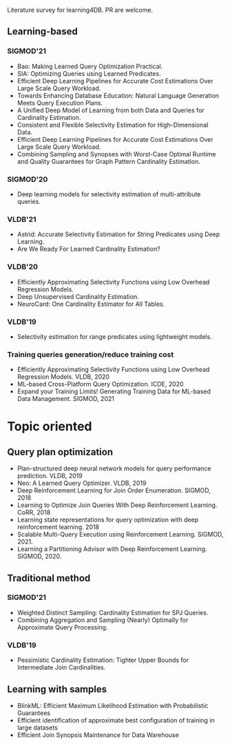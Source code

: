 Literature survey for learning4DB. PR are welcome.

## Learning-based
### SIGMOD'21
* Bao: Making Learned Query Optimization Practical.
* SIA: Optimizing Queries using Learned Predicates.
* Efficient Deep Learning Pipelines for Accurate Cost Estimations Over Large Scale Query Workload.
* Towards Enhancing Database Education: Natural Language Generation Meets Query Execution Plans.
* A Unified Deep Model of Learning from both Data and Queries for Cardinality Estimation.
* Consistent and Flexible Selectivity Estimation for High-Dimensional Data.
* Efficient Deep Learning Pipelines for Accurate Cost Estimations Over Large Scale Query Workload.
* Combining Sampling and Synopses with Worst-Case Optimal Runtime and Quality Guarantees for Graph Pattern Cardinality Estimation.

### SIGMOD'20
* Deep learning models for selectivity estimation of multi-attribute queries.


### VLDB'21
* Astrid: Accurate Selectivity Estimation for String Predicates using Deep Learning.
* Are We Ready For Learned Cardinality Estimation?

### VLDB'20
* Efficiently Approximating Selectivity Functions using Low Overhead Regression Models.
* Deep Unsupervised Cardinality Estimation.
* NeuroCard: One Cardinality Estimator for All Tables.

### VLDB'19
* Selectivity estimation for range predicates using lightweight models.


### Training queries generation/reduce training cost
* Efficiently Approximating Selectivity Functions using Low Overhead Regression Models. VLDB, 2020
* ML-based Cross-Platform Query Optimization. ICDE, 2020
* Expand your Training Limits! Generating Training Data for ML-based Data Management. SIGMOD, 2021



# Topic oriented

## Query plan optimization
* Plan-structured deep neural network models for query performance prediction. VLDB, 2019
* Neo: A Learned Query Optimizer. VLDB, 2019
* Deep Reinforcement Learning for Join Order Enumeration. SIGMOD, 2018
* Learning to Optimize Join Queries With Deep Reinforcement Learning. CoRR, 2018
* Learning state representations for query optimization with deep reinforcement learning. 2018
* Scalable Multi-Query Execution using Reinforcement Learning. SIGMOD, 2021. 
* Learning a Partitioning Advisor with Deep Reinforcement Learning. SIGMOD, 2020.



## Traditional method
### SIGMOD'21
* Weighted Distinct Sampling: Cardinality Estimation for SPJ Queries.
* Combining Aggregation and Sampling (Nearly) Optimally for Approximate Query Processing.


### VLDB'19
* Pessimistic Cardinality Estimation: Tighter Upper Bounds for Intermediate Join Cardinalities.

## Learning with samples
* BlinkML: Efficient Maximum Likelihood Estimation with Probabilistic Guarantees
* Efficient identification of approximate best configuration of training in large datasets
* Efficient Join Synopsis Maintenance for Data Warehouse








